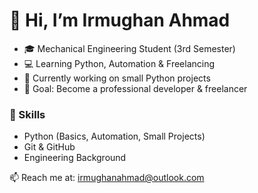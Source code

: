 # 👋 Hi, I’m Irmughan Ahmad  

- 🎓 Mechanical Engineering Student (3rd Semester)  
- 💻 Learning Python, Automation & Freelancing  
- 🌱 Currently working on small Python projects  
- 🚀 Goal: Become a professional developer & freelancer  

### 🔧 Skills  
- Python (Basics, Automation, Small Projects)  
- Git & GitHub  
- Engineering Background  

📫 Reach me at: irmughanahmad@outlook.com

